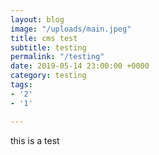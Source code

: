 ```yaml
---
layout: blog
image: "/uploads/main.jpeg"
title: cms test
subtitle: testing
permalink: "/testing"
date: 2019-05-14 23:00:00 +0000
category: testing
tags:
- '2'
- '1'

---
```

this is a test